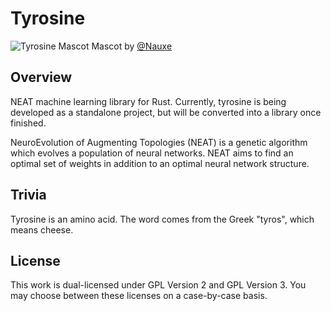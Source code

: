 # Tyrosine
![Tyrosine Mascot](https://github.com/genomicals/tyrosine/blob/master/assets/mascot.png)
Mascot by [@Nauxe](https://github.com/nauxe)

## Overview
NEAT machine learning library for Rust. Currently, tyrosine is being developed
as a standalone project, but will be converted into a library once finished.

NeuroEvolution of Augmenting Topologies (NEAT) is a genetic algorithm which
evolves a population of neural networks. NEAT aims to find an optimal set of
weights in addition to an optimal neural network structure.

## Trivia
Tyrosine is an amino acid. The word comes from the Greek "tyros", which means
cheese.

## License
This work is dual-licensed under GPL Version 2 and GPL Version 3. You may
choose between these licenses on a case-by-case basis.

